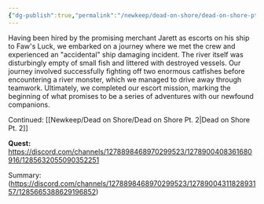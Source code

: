 ```yaml
---
{"dg-publish":true,"permalink":"/newkeep/dead-on-shore/dead-on-shore-pt-1/","updated":"2025-03-24T11:02:29.942+05:30"}
---
```


Having been hired by the promising merchant Jarett as escorts on his ship to Faw's Luck, we embarked on a journey where we met the crew and experienced an "accidental" ship damaging incident. The river itself was disturbingly empty of small fish and littered with destroyed vessels. Our journey involved successfully fighting off two enormous catfishes before encountering a river monster, which we managed to drive away through teamwork. Ultimately, we completed our escort mission, marking the beginning of what promises to be a series of adventures with our newfound companions.

Continued: [[Newkeep/Dead on Shore/Dead on Shore Pt. 2\|Dead on Shore Pt. 2]]

**Quest:** https://discord.com/channels/1278898468970299523/1278900408361680916/1285632055090352251

Summary:  
(https://discord.com/channels/1278898468970299523/1278900431182893157/1285665388629196852)


